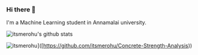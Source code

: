 ### Hi there 👋

I'm a Machine Learning student in Annamalai university.



![itsmerohu's github stats](https://github-readme-stats.vercel.app/api?username=itsmerohu)

![itsmerohu](https://github-readme-stats.vercel.app/api/pin/?username=itsmerohu&repo=itsmerohu)]([https://github.com/itsmerohu/Concrete-Strength-Analysis))
